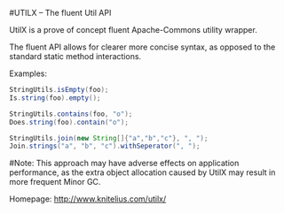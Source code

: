 #UTILX – The fluent Util API

UtilX is a prove of concept fluent Apache-Commons utility wrapper.

The fluent API allows for clearer more concise syntax, as opposed to the standard static method interactions.

Examples:
```java
StringUtils.isEmpty(foo);
Is.string(foo).empty();

StringUtils.contains(foo, "o");
Does.string(foo).contain("o");

StringUtils.join(new String[]{"a","b","c"}, ", ");
Join.strings("a", "b", "c").withSeperator(", ");
```

#Note:
This approach may have adverse effects on application performance, as the extra object allocation caused by UtilX may result in more frequent Minor GC.

Homepage: http://www.knitelius.com/utilx/
